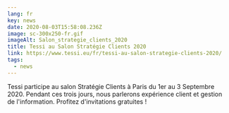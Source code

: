 ```yaml
---
lang: fr
key: news
date: 2020-08-03T15:58:08.236Z
image: sc-300x250-fr.gif
imageAlt: Salon_strategie_clients_2020
title: Tessi au Salon Stratégie Clients 2020
link: https://www.tessi.eu/fr/tessi-au-salon-strategie-clients-2020/
tags:
  - news
---
```

Tessi participe au salon Stratégie Clients à Paris du 1er au 3 Septembre 2020. Pendant ces trois jours, nous parlerons expérience client et gestion de l'information. Profitez d'invitations gratuites !
